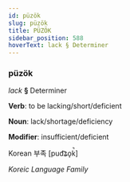 ```yaml
---
id: püzök
slug: püzök
title: PÜZÖK
sidebar_position: 588
hoverText: lack § Determiner
---
```


### püzök

*lack* **§** Determiner

**Verb**: to be lacking/short/deficient

**Noun**: lack/shortage/deficiency

**Modifier**: insufficient/deficient

Korean 부족 [pud͡ʑo̞k̚]

*Koreic Language Family*